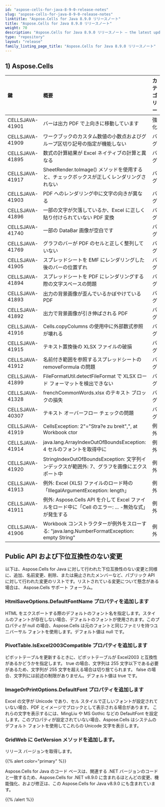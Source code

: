 ```yaml
---
id: "aspose-cells-for-java-8-9-0-release-notes"
slug: "aspose-cells-for-java-8-9-0-release-notes"
linktitle: "Aspose.Cells for Java 8.9.0 リリースノート"
title: "Aspose.Cells for Java 8.9.0 リリースノート"
weight: 70
description: "Aspose.Cells for Java 8.9.0 リリースノート – the latest updates and fixes."
type: "repository"
layout: "release"
family_listing_page_title: "Aspose.Cells for Java 8.9.0 リリースノート"
---
```

## **1) Aspose.Cells**

|**鍵** |**概要** |**カテゴリー** |
|:- |:- |:- |
|CELLSJAVA-41901 |バーは出力 PDF で上向きに移動しています|強化|
|CELLSJAVA-41909 |ワークブックのカスタム数値の小数点およびグループ区切り記号の指定が機能しない|バグ|
|CELLSJAVA-41895 |数式の計算結果が Excel ネイティブの計算と異なる|バグ|
|CELLSJAVA-41917 |SheetRender.toImage() メソッドを使用すると、チェックボックスが正しくレンダリングされない|バグ|
|CELLSJAVA-41903 |PDF へのレンダリング中に文字の向きが異なる|バグ|
|CELLSJAVA-41896 |一部の文字が欠落しているか、Excel に正しく貼り付けられていない PDF 変換|バグ|
|CELLSJAVA-41740 |一部の DataBar 画像が空白です|バグ|
|CELLSJAVA-41769 |グラフのバーが PDF のセルと正しく整列していない|バグ|
|CELLSJAVA-41905 |スプレッドシートを EMF にレンダリングした後のバーの位置ずれ|バグ|
|CELLSJAVA-41894 |スプレッドシートを PDF にレンダリングする際の文字スペースの問題|バグ|
|CELLSJAVA-41893 |出力の背景画像が歪んでいるかぼやけている PDF|バグ|
|CELLSJAVA-41892 |出力で背景画像が引き伸ばされる PDF|バグ|
|CELLSJAVA-41916 | Cells.copyColumns の使用中に外部数式参照が壊れる|バグ|
|CELLSJAVA-41915 |テキスト置換後の XLSX ファイルの破損|バグ|
|CELLSJAVA-41912 |名前付き範囲を参照するスプレッドシートの removeFormula の問題|バグ|
|CELLSJAVA-41899 |FileFormatUtil.detectFileFormat で XLSX ロード フォーマットを検出できない|バグ|
|CELLSJAVA-41328 |frenchCommonWords.xlsx のテキスト ブロックの損失|バグ|
|CELLSJAVA-40307 |テキスト オーバーフロー チェックの問題|バグ|
|CELLSJAVA-41919 |CellsException: 2"="Stra?e zu breit",", at Workbook ctor|例外|
|CELLSJAVA-41914 | java.lang.ArrayIndexOutOfBoundsException: 4 セルのフォントを取得中に|例外|
|CELLSJAVA-41920 |StringIndexOutOfBoundsException: 文字列インデックスが範囲外: 7、グラフを画像にエクスポート中|例外|
|CELLSJAVA-41913 |例外: Excel (XLS) ファイルのロード時の「IllegalArgumentException: length」|例外|
|CELLSJAVA-41911 |例外: Aspose.Cells API を介して Excel ファイルをロード中に「Cell のエラー: ... -無効な式」が発生する|例外|
|CELLSJAVA-41906 |Workbook コンストラクターが例外をスローする: "java.lang.NumberFormatException: empty String"|例外|
## **Public API および下位互換性のない変更**
以下は、Aspose.Cells for Java に対して行われた下位互換性のない変更と同様に、追加、名前変更、削除、または廃止されたメンバーなど、パブリック API に対して行われた変更のリストです。リストされている変更について懸念がある場合は、 Aspose.Cells サポート フォーラム。
### **HtmlSaveOptions.DefaultFontName プロパティを追加します**
HTML をエクスポートする際のデフォルトのフォント名を指定します。スタイルのフォントが存在しない場合、デフォルトのフォントが使用されます。このプロパティが null の場合、Aspose.Cells は元のフォントと同じファミリを持つユニバーサル フォントを使用します。デフォルト値は null です。
### **PivotTable.IsExcel2003Compatible プロパティを追加します**
ピボットテーブルを更新するときに、ピボットテーブルが Excel2003 と互換性があるかどうかを指定します。 true の場合、文字列は 255 文字以下である必要があるため、文字列が 255 文字を超える場合は切り捨てられます。 false の場合、文字列には前述の制限がありません。デフォルト値は true です。
### **ImageOrPrintOptions.DefaultFont プロパティを追加します**
Excel の文字が Unicode であり、セル スタイルで正しいフォントが設定されていない場合、PDF とイメージでブロックとして表示される場合があります。
これらの文字を表示するには、MingLiu や MS Gothic などの DefaultFont を設定します。このプロパティが設定されていない場合、Aspose.Cells はシステムのデフォルト フォントを使用してこれらの Unicode 文字を表示します。
### **GridWeb に GetVersion メソッドを追加します。**
リリース バージョンを取得します。

{{% alert color="primary" %}} 

Aspose.Cells for Java のコード ベースは、関連する .NET バージョンのコードと一致するため、Aspose.Cells for .NET v8.9.0 に含まれるほとんどの変更、機能強化、および修正は、この Aspose.Cells for Java v8.9.0 にも含まれています。

{{% /alert %}}
